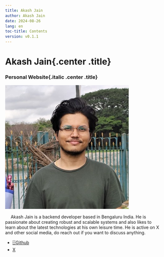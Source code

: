 ```yaml
---
title: Akash Jain
author: Akash Jain
date: 2024-08-26
lang: en
toc-title: Contents
version: v0.1.1
---
```


# Akash Jain{.center .title}

### Personal Website{.italic .center .title}

<p class="center"><img src="./resources/avatar.jpeg" class="profile-image"/></p>

<!-- ### Software engineering, system designs, programming and other interesting stuff.  -->

&emsp; Akash Jain is a backend developer based in Bengaluru India. He is passionate about creating robust and scalable systems and also likes to learn about the latest technologies at his own leisure time. He is active on X and other social media, do reach out if you want to discuss anything. 


* [🗄️Github](https://github.com/ajcode404/)
* [X](https://x.com/ajcode404)